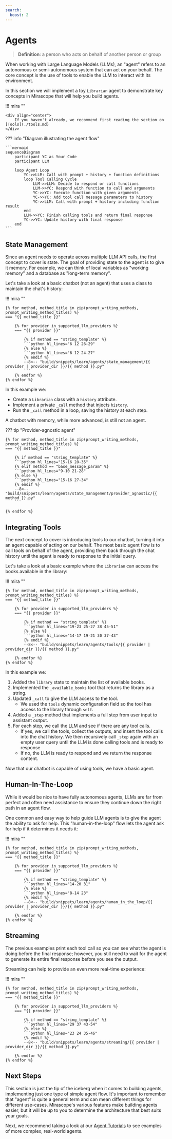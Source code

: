 ```yaml
---
search:
  boost: 2
---
```


# Agents

> __Definition__: a person who acts on behalf of another person or group

When working with Large Language Models (LLMs), an "agent" refers to an autonomous or semi-autonomous system that can act on your behalf. The core concept is the use of tools to enable the LLM to interact with its environment.

In this section we will implement a toy `Librarian` agent to demonstrate key concepts in Mirascope that will help you build agents.

!!! mira ""

    <div align="center">
        If you haven't already, we recommend first reading the section on [Tools](./tools.md)
    </div>

??? info "Diagram illustrating the agent flow"

    ```mermaid
    sequenceDiagram
        participant YC as Your Code
        participant LLM

        loop Agent Loop
            YC->>LLM: Call with prompt + history + function definitions
            loop Tool Calling Cycle
                LLM->>LLM: Decide to respond or call functions
                LLM->>YC: Respond with function to call and arguments
                YC->>YC: Execute function with given arguments
                YC->>YC: Add tool call message parameters to history
                YC->>LLM: Call with prompt + history including function result
            end
            LLM->>YC: Finish calling tools and return final response
            YC->>YC: Update history with final response
        end
    ```

## State Management

Since an agent needs to operate across multiple LLM API calls, the first concept to cover is state. The goal of providing state to the agent is to give it memory. For example, we can think of local variables as "working memory" and a database as "long-term memory".

Let's take a look at a basic chatbot (not an agent) that uses a class to maintain the chat's history:

!!! mira ""

    {% for method, method_title in zip(prompt_writing_methods, prompt_writing_method_titles) %}
    === "{{ method_title }}"

        {% for provider in supported_llm_providers %}
        === "{{ provider }}"

            {% if method == "string_template" %}
            ```python hl_lines="6 12 26-29"
            {% else %}
            ```python hl_lines="6 12 24-27"
            {% endif %}
            --8<-- "build/snippets/learn/agents/state_management/{{ provider | provider_dir }}/{{ method }}.py"
            ```
        {% endfor %}
    {% endfor %}

In this example we:

- Create a `Librarian` class with a `history` attribute.
- Implement a private `_call` method that injects `history`.
- Run the `_call` method in a loop, saving the history at each step.

A chatbot with memory, while more advanced, is still not an agent.

??? tip "Provider-agnostic agent"

    {% for method, method_title in zip(prompt_writing_methods, prompt_writing_method_titles) %}
    === "{{ method_title }}"

        {% if method == "string_template" %}
        ```python hl_lines="15-16 28-35"
        {% elif method == "base_message_param" %}
        ```python hl_lines="9-10 21-28"
        {% else %}
        ```python hl_lines="15-16 27-34"
        {% endif %}
        --8<-- "build/snippets/learn/agents/state_management/provider_agnostic/{{ method }}.py"
        ```

    {% endfor %}

## Integrating Tools

The next concept to cover is introducing tools to our chatbot, turning it into an agent capable of acting on our behalf. The most basic agent flow is to call tools on behalf of the agent, providing them back through the chat history until the agent is ready to response to the initial query.

Let's take a look at a basic example where the `Librarian` can access the books available in the library:

!!! mira ""

    {% for method, method_title in zip(prompt_writing_methods, prompt_writing_method_titles) %}
    === "{{ method_title }}"

        {% for provider in supported_llm_providers %}
        === "{{ provider }}"

            {% if method == "string_template" %}
            ```python hl_lines="19-23 25-27 38 45-51"
            {% else %}
            ```python hl_lines="14-17 19-21 30 37-43"
            {% endif %}
            --8<-- "build/snippets/learn/agents/tools/{{ provider | provider_dir }}/{{ method }}.py"
            ```
        {% endfor %}
    {% endfor %}

In this example we:

1. Added the `library` state to maintain the list of available books.
2. Implemented the `_available_books` tool that returns the library as a string.
3. Updated `_call` to give the LLM access to the tool.
    - We used the `tools` dynamic configuration field so the tool has access to the library through `self`.
4. Added a `_step` method that implements a full step from user input to assistant output.
5. For each step, we call the LLM and see if there are any tool calls.
    - If yes, we call the tools, collect the outputs, and insert the tool calls into the chat history. We then recursively call `_step` again with an empty user query until the LLM is done calling tools and is ready to response
    - If no, the LLM is ready to respond and we return the response content.

Now that our chatbot is capable of using tools, we have a basic agent.

## Human-In-The-Loop

While it would be nice to have fully autonomous agents, LLMs are far from perfect and often need assistance to ensure they continue down the right path in an agent flow.

One common and easy way to help guide LLM agents is to give the agent the ability to ask for help. This "human-in-the-loop" flow lets the agent ask for help if it determines it needs it:

!!! mira ""

    {% for method, method_title in zip(prompt_writing_methods, prompt_writing_method_titles) %}
    === "{{ method_title }}"

        {% for provider in supported_llm_providers %}
        === "{{ provider }}"

            {% if method == "string_template" %}
            ```python hl_lines="14-20 31"
            {% else %}
            ```python hl_lines="8-14 23"
            {% endif %}
            --8<-- "build/snippets/learn/agents/human_in_the_loop/{{ provider | provider_dir }}/{{ method }}.py"
            ```
        {% endfor %}
    {% endfor %}

## Streaming

The previous examples print each tool call so you can see what the agent is doing before the final response; however, you still need to wait for the agent to generate its entire final response before you see the output.

Streaming can help to provide an even more real-time experience:

!!! mira ""

    {% for method, method_title in zip(prompt_writing_methods, prompt_writing_method_titles) %}
    === "{{ method_title }}"

        {% for provider in supported_llm_providers %}
        === "{{ provider }}"

            {% if method == "string_template" %}
            ```python hl_lines="29 37 43-54"
            {% else %}
            ```python hl_lines="23 24 35-46"
            {% endif %}
            --8<-- "build/snippets/learn/agents/streaming/{{ provider | provider_dir }}/{{ method }}.py"
            ```
        {% endfor %}
    {% endfor %}

## Next Steps

This section is just the tip of the iceberg when it comes to building agents, implementing just one type of simple agent flow. It's important to remember that "agent" is quite a general term and can mean different things for different use-cases. Mirascope's various features make building agents easier, but it will be up to you to determine the architecture that best suits your goals.

Next, we recommend taking a look at our [Agent Tutorials](../tutorials/agents/web_search_agent.ipynb) to see examples of more complex, real-world agents.
